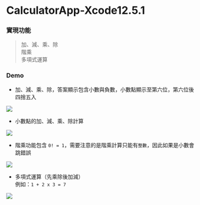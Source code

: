 # CalculatorApp-Xcode12.5.1
### 實現功能
> 加、減、乘、除  
> 階乘   
> 多項式運算

### Demo
* 加、減、乘、除，答案顯示包含小數與負數，小數點顯示至第六位，第六位後四捨五入

![](https://github.com/BillyHuang1027/CalculatorApp-Xcode12.5.1-/blob/main/DemoGIF/plus_minus_multiply_divide.gif)     

* 小數點的加、減、乘、除計算     

![](https://github.com/BillyHuang1027/CalculatorApp-Xcode12.5.1-/blob/main/DemoGIF/decimals%20calculation.gif)     

* 階乘功能包含 `0! = 1`，需要注意的是階乘計算只能有`整數`，因此如果是小數會跳錯誤

![](https://github.com/BillyHuang1027/CalculatorApp-Xcode12.5.1-/blob/main/DemoGIF/fatorial.gif)

* 多項式運算（先乘除後加減）   
例如：`1 + 2 x 3 = 7`

![](https://github.com/BillyHuang1027/CalculatorApp-Xcode12.5.1-/blob/main/DemoGIF/polynomial.gif)
